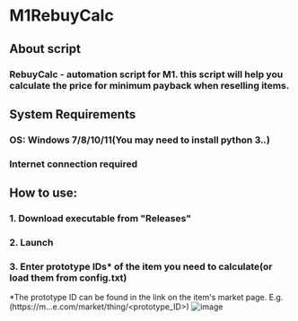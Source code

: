 # M1RebuyCalc
## About script
### RebuyCalc - automation script for M1. this script will help you calculate the price for minimum payback when reselling items.
## System Requirements
### OS: Windows 7/8/10/11(You may need to install python 3.*.*)
### Internet connection required
## How to use:
### 1. Download executable from "Releases"
### 2. Launch
### 3. Enter prototype IDs* of the item you need to calculate(or load them from config.txt)
*The prototype ID can be found in the link on the item's market page. E.g.(https://m...e.com/market/thing/<prototype_ID>)
![image](https://github.com/AssKissStudio/M1RebuyCalc/assets/156083318/17c9954c-3f2a-4ada-991c-3fec12f6a478)
